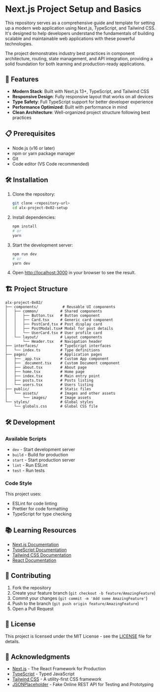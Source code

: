 # Next.js Project Setup and Basics

This repository serves as a comprehensive guide and template for setting up a modern web application using Next.js, TypeScript, and Tailwind CSS. It's designed to help developers understand the fundamentals of building scalable and maintainable web applications with these powerful technologies.

The project demonstrates industry best practices in component architecture, routing, state management, and API integration, providing a solid foundation for both learning and production-ready applications.

## 🚀 Features

- **Modern Stack**: Built with Next.js 13+, TypeScript, and Tailwind CSS
- **Responsive Design**: Fully responsive layout that works on all devices
- **Type Safety**: Full TypeScript support for better developer experience
- **Performance Optimized**: Built with performance in mind
- **Clean Architecture**: Well-organized project structure following best practices

## 📋 Prerequisites

- Node.js (v16 or later)
- npm or yarn package manager
- Git
- Code editor (VS Code recommended)

## 🛠️ Installation

1. Clone the repository:
   ```bash
   git clone <repository-url>
   cd alx-project-0x02-setup
   ```

2. Install dependencies:
   ```bash
   npm install
   # or
   yarn
   ```

3. Start the development server:
   ```bash
   npm run dev
   # or
   yarn dev
   ```

4. Open [http://localhost:3000](http://localhost:3000) in your browser to see the result.

## 🏗️ Project Structure

```
alx-project-0x02/
├── components/           # Reusable UI components
│   ├── common/          # Shared components
│   │   ├── Button.tsx   # Button component
│   │   ├── Card.tsx     # Generic card component
│   │   ├── PostCard.tsx # Post display card
│   │   ├── PostModal.tsx# Modal for post details
│   │   └── UserCard.tsx # User profile card
│   └── layout/          # Layout components
│       └── Header.tsx   # Navigation header
├── interfaces/          # TypeScript interfaces
│   └── index.ts         # Type definitions
├── pages/               # Application pages
│   ├── _app.tsx         # Custom App component
│   ├── _document.tsx    # Custom Document component
│   ├── about.tsx        # About page
│   ├── home.tsx         # Home page
│   ├── index.tsx        # Main entry point
│   ├── posts.tsx        # Posts listing
│   └── users.tsx        # Users listing
├── public/              # Static files
│   └── assets/          # Images and other assets
│       └── images/      # Image assets
└── styles/              # Global styles
    └── globals.css      # Global CSS file
```

## 🛠️ Development

### Available Scripts

- `dev` - Start development server
- `build` - Build for production
- `start` - Start production server
- `lint` - Run ESLint
- `test` - Run tests

### Code Style

This project uses:
- ESLint for code linting
- Prettier for code formatting
- TypeScript for type checking

## 📚 Learning Resources

- [Next.js Documentation](https://nextjs.org/docs)
- [TypeScript Documentation](https://www.typescriptlang.org/docs/)
- [Tailwind CSS Documentation](https://tailwindcss.com/docs)
- [React Documentation](https://reactjs.org/)

## 🤝 Contributing

1. Fork the repository
2. Create your feature branch (`git checkout -b feature/AmazingFeature`)
3. Commit your changes (`git commit -m 'Add some AmazingFeature'`)
4. Push to the branch (`git push origin feature/AmazingFeature`)
5. Open a Pull Request

## 📄 License

This project is licensed under the MIT License - see the [LICENSE](LICENSE) file for details.

## 🙏 Acknowledgments

- [Next.js](https://nextjs.org/) - The React Framework for Production
- [TypeScript](https://www.typescriptlang.org/) - Typed JavaScript
- [Tailwind CSS](https://tailwindcss.com/) - A utility-first CSS framework
- [JSONPlaceholder](https://jsonplaceholder.typicode.com/) - Fake Online REST API for Testing and Prototyping
